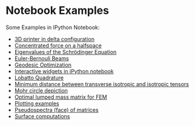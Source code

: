 Notebook Examples
==================

Some Examples in IPython Notebook:

* [3D printer in delta configuration](http://nbviewer.ipython.org/github/nicoguaro/notebooks_examples/blob/master/Delta_3D_printer.ipynb)
* [Concentrated force on a halfspace](http://nbviewer.ipython.org/github/nicoguaro/notebooks_examples/blob/master/point_source_halfspace.ipynb)
* [Eigenvalues of the Schrödinger Equation](http://nbviewer.ipython.org/github/nicoguaro/notebooks_examples/blob/master/quantum_mechanics_simple.ipynb)
* [Euler-Bernouli Beams](http://nbviewer.ipython.org/github/nicoguaro/notebooks_examples/blob/master/Euler_Bernoulli_beams.ipynb)
* [Geodesic Optimization](http://nbviewer.ipython.org/github/nicoguaro/notebooks_examples/blob/master/geodesic_opt.ipynb)
* [Interactive widgets in iPython notebook](http://nbviewer.ipython.org/github/nicoguaro/notebooks_examples/blob/master/Interactive_widgets.ipynb)
* [Lobatto Quadrature](http://nbviewer.ipython.org/github/nicoguaro/notebooks_examples/blob/master/Lobatto_quadrature.ipynb)
* [Minimum distance between transverse isotropic and isotropic tensors](http://nbviewer.ipython.org/github/nicoguaro/notebooks_examples/blob/master/anisotropic_isotropic_distance.ipynb)
* [Mohr circle depiction](http://nbviewer.ipython.org/github/nicoguaro/notebooks_examples/blob/master/Mohr_circle.ipynb)
* [Optimal lumped mass matrix for FEM](http://nbviewer.ipython.org/github/nicoguaro/notebooks_examples/blob/master/Optimal_mass_matrix.ipynb)
* [Plotting examples](http://nbviewer.ipython.org/github/nicoguaro/notebooks_examples/blob/master/plot_ex.ipynb)
* [Pseudospectra (face) of matrices](http://nbviewer.ipython.org/github/nicoguaro/notebooks_examples/blob/master/Pseudospectra%20of%20matrices.ipynb)
* [Surface computations](http://nbviewer.ipython.org/github/nicoguaro/notebooks_examples/blob/master/surface_computations.ipynb)

